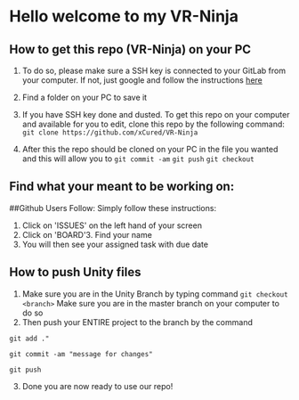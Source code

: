 # Hello welcome to my VR-Ninja

## How to get this repo (VR-Ninja) on your PC
1. To do so, please make sure a SSH key is connected to your GitLab from your computer. If not, just google and follow the instructions [here](https://docs.gitlab.com/ee/gitlab-basics/create-your-ssh-keys.html)
2. Find a folder on your PC to save it
2. If you have SSH key done and dusted. To get this repo on your computer and available for you to edit, clone this repo by the following command:
`git clone https://github.com/xCured/VR-Ninja`

3. After this the repo should be cloned on your PC in the file you wanted and this will allow you to
`git commit -am` 
`git push`
`git checkout`

## Find what your meant to be working on:




##Github Users Follow: 
Simply follow these instructions:
1. Click on 'ISSUES' on the left hand of your screen
2. Click on 'BOARD'3. Find your name
3. You will then see your assigned task with due date

## How to push Unity files
1. Make sure you are in the Unity Branch by typing command
`git checkout <branch>`
Make sure you are in the master branch on your computer to do so
2. Then push your ENTIRE project to the branch by the command

`git add ."`

`git commit -am "message for changes"`

`git push`

3. Done you are now ready to use our repo!

